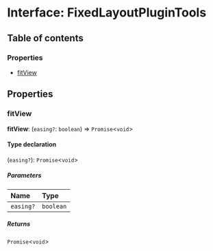 # Interface: FixedLayoutPluginTools

## Table of contents

### Properties

* [fitView](/auto-docs/fixed-layout-editor/interfaces/FixedLayoutPluginTools.md#fitview)

## Properties

### fitView

**fitView**: (`easing?`: `boolean`) => `Promise`<`void`>

#### Type declaration

(`easing?`): `Promise`<`void`>

##### Parameters

| Name | Type |
| :------ | :------ |
| `easing?` | `boolean` |

##### Returns

`Promise`<`void`>

